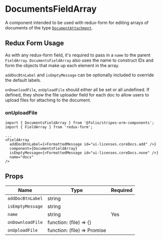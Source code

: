 # DocumentsFieldArray

A component intended to be used with redux-form for editing arrays of documents of the type [`DocumentAttachment`](https://github.com/folio-org/mod-agreements/blob/master/service/grails-app/domain/org/olf/general/DocumentAttachment.groovy).


## Redux Form Usage

As with any redux-form field, it's required to pass in a `name` to the parent `FieldArray`. `DocumentsFieldArray` also uses the name to construct IDs and form the objects that make up each element in the array.

`addDocBtnLabel` and `isEmptyMessage` can be optionally included to override the default labels.

`onDownloadFile`, `onUploadFile` should either all be set or all undefined. If defined, they show the file uploader field for each doc to allow users to upload files for attaching to the document.

### onUploadFile


```
import { DocumentsFieldArray } from '@folio/stripes-erm-components';
import { FieldArray } from 'redux-form';

...
<FieldArray
  addDocBtnLabel={<FormattedMessage id="ui-licenses.coreDocs.add" />}
  component={DocumentsFieldArray}
  isEmptyMessage={<FormattedMessage id="ui-licenses.coreDocs.none" />}
  name="docs"
/>
```

## Props

| Name | Type | Required |
--- | --- | --- |
| `addDocBtnLabel` | string | |
| `isEmptyMessage` | string | |
| `name` | string | Yes |
| `onDownloadFile` | function: (file) => {} | |
| `onUploadFile` | function: (file) => Promise | |

